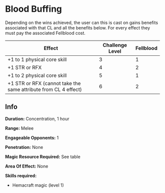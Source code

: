 # Blood Buffing

Depending on the wins achieved, the user can this is cast on gains benefits associated with that CL and all the benefits below. For every effect they must pay the associated Fellblood cost.

| Effect                                                          | Challenge Level | Fellblood |
| --------------------------------------------------------------- | --------------- | --------- |
| +1 to 1 physical core skill                                     | 3               | 1         |
| +1 STR or RFX                                                   | 4               | 2         |
| +1 to 2 physical core skill                                     | 5               | 1         |
| +1 STR or RFX (cannot take the same attribute from CL 4 effect) | 6               | 2         |

## Info

**Duration:** Concentration, 1 hour

**Range:** Melee

**Engageable Opponents:** 1

**Penetration:** None

**Magic Resource Required:** See table

**Area Of Effect:** None

**Skills required:**

- Hemacraft magic (level 1)
